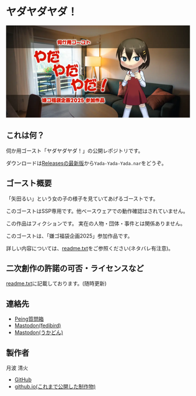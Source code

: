 # ヤダヤダヤダ！

![「ヤダヤダヤダ！」のプレビュー画像。赤いジャンパースカートを着た少女「矢田るい」が立っている。](.repository-images/preview.webp)

## これは何？

伺か用ゴースト「ヤダヤダヤダ！」の公開レポジトリです。

ダウンロードは[Releasesの最新版](https://github.com/tukinami/Yada-Yada-Yada/releases/latest)から`Yada-Yada-Yada.nar`をどうぞ。

## ゴースト概要

「矢田るい」という女の子の様子を見ていてあげるゴーストです。

このゴーストはSSP専用です。他ベースウェアでの動作確認はされていません。

この作品はフィクションです。
実在の人物・団体・事件とは関係ありません。

このゴーストは、「嫌ゴ福袋企画2025」参加作品です。

詳しい内容については、[readme.txt](https://github.com/tukinami/Yada-Yada-Yada/blob/main/readme.txt)をご参照ください(ネタバレ有注意)。

## 二次創作の許諾の可否・ライセンスなど

[readme.txt](https://github.com/tukinami/Yada-Yada-Yada/blob/main/readme.txt)に記載しております。(随時更新)

## 連絡先

- [Peing質問箱](https://peing.net/ja/tukinami_seika)
- [Mastodon(fedibird)](https://fedibird.com/@tukinami_seika)
- [Mastodon(うかどん)](https://ukadon.shillest.net/@tukinami_seika)

## 製作者

月波 清火

- [GitHub](https://github.com/tukinami)
- [github.io(これまで公開した制作物)](https://tukinami.github.io)
